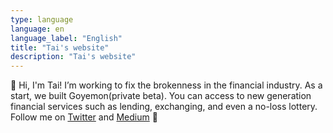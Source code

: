 ```yaml
---
type: language
language: en
language_label: "English"
title: "Tai's website"
description: "Tai's website"
---
```


👋 Hi, I'm Tai! I’m working to fix the brokenness in the financial industry. As a start, we built Goyemon(private beta). You can access to new generation financial services such as lending, exchanging, and even a no-loss lottery. Follow me on [Twitter](https://twitter.com/taisuke_mino) and [Medium](https://medium.com/@taisukemino) 🙂
